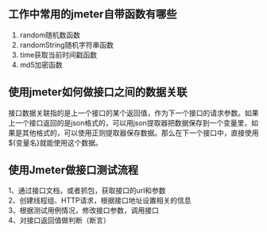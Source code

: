 ## 工作中常用的jmeter自带函数有哪些
1. random随机数函数  
2. randomString随机字符串函数  
3. time获取当前时间戳函数  
4. md5加密函数  

## 使用jmeter如何做接口之间的数据关联
接口数据关联指的是上一个接口的某个返回值，作为下一个接口的请求参数。如果上一个接口返回的是json格式的，可以用json提取器把数据保存到一个变量里，如果是其他格式的，可以使用正则提取器保存数据。那么在下一个接口中，直接使用${变量名}就能使用这个数据。  

## 使用Jmeter做接口测试流程
1、通过接口文档，或者抓包，获取接口的url和参数  
2、创建线程组、HTTP请求，根据接口地址设置相关的信息  
3、根据测试用例情况，修改接口参数，调用接口  
4、对接口返回值做判断（断言）  
